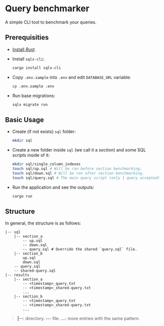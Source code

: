 # Query benchmarker

A simple CLI tool to benchmark your queries.

## Prerequisities

- [Install *Rust*](https://www.rust-lang.org/learn/get-started).

- Install `sqlx-cli`:

  ```sh
  cargo install sqlx-cli
  ```

- Copy `.env.sample` into `.env` and edit `DATABASE_URL` variable:

  ```sh
  cp .env.sample .env
  ```

- Run base migrations:

  ```sh
  sqlx migrate run
  ```

## Basic Usage

- Create (if not exists) `sql` folder:

  ```sh
  mkdir sql
  ```

- Create a new folder inside `sql` (we call it a *section*) and some SQL scripts inside of it:

  ```sh
  mkdir sql/single_column_indexes
  touch sql/up.sql # Will be ran before section benchmarking.
  touch sql/down.sql # Will be ran after section benchmarking.
  touch sql/query.sql # The main query script (only 1 query accepted).
  ```

- Run the application and see the outputs:

  ```sh
  cargo run
  ```

## Structure

In general, the structure is as follows:

```tree
|-- sql
    |-- section_a
        -- up.sql
        -- down.sql
        -- query.sql # Override the shared `query.sql` file.
    |-- section_b
        up.sql
        down.sql
    -- query.sql
    -- shared-query.sql
|-- results
    |-- section_a
        -- <timestamp>_query.txt
        -- <timestamp>_shared-query.txt
        ...
    |-- section_b
        -- <timestamp>_query.txt
        -- <timestamp>_shared-query.txt
        ...
```

> **|--**: directory.
> **--**: file.
> **...**: more entries with the same pattern.
